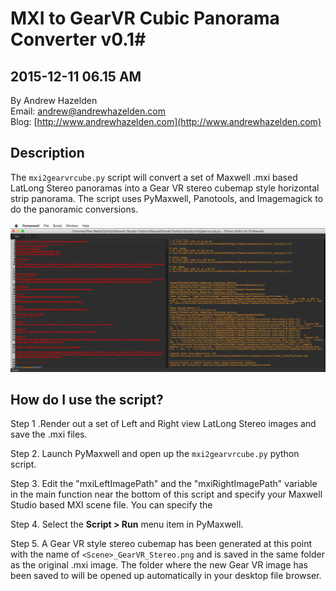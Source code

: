 # MXI to GearVR Cubic Panorama Converter v0.1#
2015-12-11 06.15 AM
----
By Andrew Hazelden  
Email: [andrew@andrewhazelden.com](mailto:andrew@andrewhazelden.com)  
Blog: [http://www.andrewhazelden.com](http://www.andrewhazelden.com)  

## Description ##
The `mxi2gearvrcube.py` script will convert a set of Maxwell .mxi based LatLong Stereo panoramas into a Gear VR stereo cubemap style horizontal strip panorama. The script uses PyMaxwell, Panotools, and Imagemagick to do the panoramic conversions.

![MXI to GearVR Cubic Panorama Converter Screenshot](images/mxi2gearvrcube.png)

## How do I use the script? ##

Step 1 .Render out a set of Left and Right view LatLong Stereo images and save the .mxi files.

Step 2. Launch PyMaxwell and open up the `mxi2gearvrcube.py` python script.

Step 3. Edit the "mxiLeftImagePath" and the "mxiRightImagePath" variable in the main function near the bottom of this script and specify your Maxwell Studio based MXI scene file. You can specify the 

Step 4. Select the **Script > Run** menu item in PyMaxwell.

Step 5. A Gear VR style stereo cubemap has been generated at this point with the name of `<Scene>_GearVR_Stereo.png` and is saved in the same folder as the original .mxi image. The folder where the new Gear VR image has been saved to will be opened up automatically in your desktop file browser.